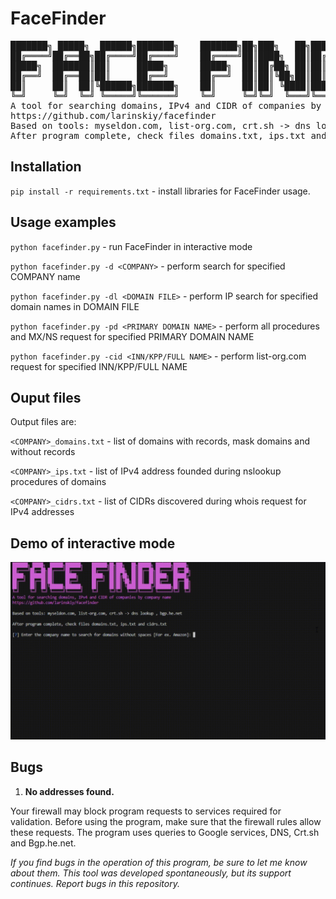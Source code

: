 # FaceFinder

<pre>
███████╗ █████╗  ██████╗███████╗    ███████╗██╗███╗   ██╗██████╗ ███████╗██████╗
██╔════╝██╔══██╗██╔════╝██╔════╝    ██╔════╝██║████╗  ██║██╔══██╗██╔════╝██╔══██╗
█████╗  ███████║██║     █████╗      █████╗  ██║██╔██╗ ██║██║  ██║█████╗  ██████╔╝
██╔══╝  ██╔══██║██║     ██╔══╝      ██╔══╝  ██║██║╚██╗██║██║  ██║██╔══╝  ██╔══██╗
██║     ██║  ██║╚██████╗███████╗    ██║     ██║██║ ╚████║██████╔╝███████╗██║  ██║
╚═╝     ╚═╝  ╚═╝ ╚═════╝╚══════╝    ╚═╝     ╚═╝╚═╝  ╚═══╝╚═════╝ ╚══════╝╚═╝  ╚═╝
A tool for searching domains, IPv4 and CIDR of companies by company name
https://github.com/larinskiy/facefinder
Based on tools: myseldon.com, list-org.com, crt.sh -> dns lookup , bgp.he.net
After program complete, check files domains.txt, ips.txt and cidrs.txt
</pre>

## Installation

`pip install -r requirements.txt` - install libraries for FaceFinder usage.

## Usage examples

`python facefinder.py` - run FaceFinder in interactive mode

`python facefinder.py -d <COMPANY>` - perform search for specified COMPANY name

`python facefinder.py -dl <DOMAIN FILE>` - perform IP search for specified domain names in DOMAIN FILE

`python facefinder.py -pd <PRIMARY DOMAIN NAME>` - perform all procedures and MX/NS request for specified PRIMARY DOMAIN NAME

`python facefinder.py -cid <INN/KPP/FULL NAME>` - perform list-org.com request for specified INN/KPP/FULL NAME

## Ouput files

Output files are:

`<COMPANY>_domains.txt` - list of domains with records, mask domains and without records

`<COMPANY>_ips.txt` - list of IPv4 address founded during nslookup procedures of domains

`<COMPANY>_cidrs.txt` - list of CIDRs discovered during whois request for IPv4 addresses

## Demo of interactive mode

![Alt Text](/demo/demo.gif)

## Bugs

1. **No addresses found.**

Your firewall may block program requests to services required for validation. Before using the program, make sure that the firewall rules allow these requests. The program uses queries to Google services, DNS, Crt.sh and Bgp.he.net.

_If you find bugs in the operation of this program, be sure to let me know about them. This tool was developed spontaneously, but its support continues. Report bugs in this repository._

